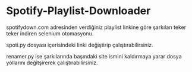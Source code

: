 # Spotify-Playlist-Downloader

spotifydown.com adresinden verdiğiniz playlist linkine göre şarkıları teker teker indiren selenium otomasyonu.

spoti.py dosyası içerisindeki linki değiştirip çalıştırabilirsiniz.

renamer.py ise şarkılarında başındaki site ismini kaldırmaya yarar dosya yollarını değitşirerek çalıştırabilirsiniz.
